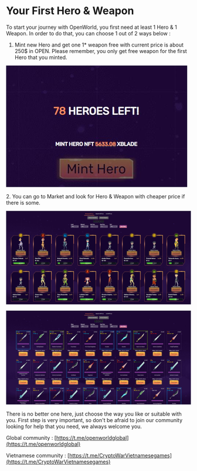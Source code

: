 # Your First Hero & Weapon

To start your journey with OpenWorld, you first need at least 1 Hero & 1 Weapon. In order to do that, you can choose 1 out of 2 ways below :

1. Mint new Hero and get one 1\* weapon free with current price is about 250$ in OPEN. Please remember, you only get free weapon for the first Hero that you minted.

![](../../.gitbook/assets/6.jpg)

2\. You can go to Market and look for Hero & Weapon with cheaper price if there is some.

![Hero's Market](<../../.gitbook/assets/7 (1).jpg>)

![Weapon's Market](<../../.gitbook/assets/8 (1).jpg>)

There is no better one here, just choose the way you like or suitable with you. First step is very important, so don't be afraid to join our community looking for help that you need, we always welcome you.

Global community : [https://t.me/openworldglobal](https://t.me/openworldglobal)

Vietnamese community : [https://t.me/CryptoWarVietnamesegames](https://t.me/CryptoWarVietnamesegames)
